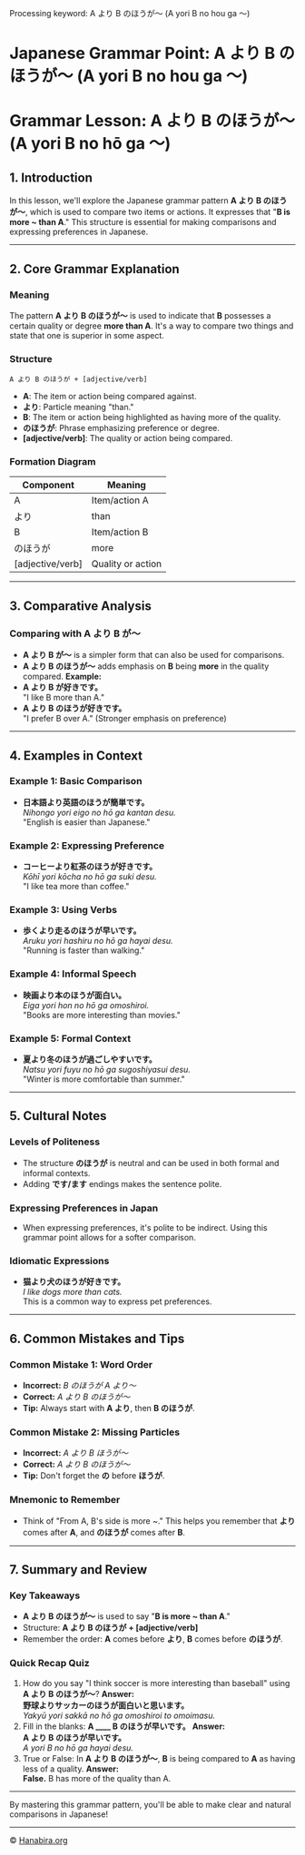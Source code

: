 Processing keyword: A より B のほうが〜 (A yori B no hou ga 〜)
# Japanese Grammar Point: A より B のほうが〜 (A yori B no hou ga 〜)
# Grammar Lesson: A より B のほうが〜 (A yori B no hō ga 〜)
## 1. Introduction
In this lesson, we'll explore the Japanese grammar pattern **A より B のほうが〜**, which is used to compare two items or actions. It expresses that "**B is more ~ than A**." This structure is essential for making comparisons and expressing preferences in Japanese.

---
## 2. Core Grammar Explanation
### Meaning
The pattern **A より B のほうが〜** is used to indicate that **B** possesses a certain quality or degree **more than A**. It's a way to compare two things and state that one is superior in some aspect.
### Structure
```plaintext
A より B のほうが + [adjective/verb]
```
- **A**: The item or action being compared against.
- **より**: Particle meaning "than."
- **B**: The item or action being highlighted as having more of the quality.
- **のほうが**: Phrase emphasizing preference or degree.
- **[adjective/verb]**: The quality or action being compared.
### Formation Diagram
| Component       | Meaning                |
|-----------------|------------------------|
| A               | Item/action A          |
| より            | than                   |
| B               | Item/action B          |
| のほうが        | more                   |
| [adjective/verb]| Quality or action      |
---
## 3. Comparative Analysis
### Comparing with **A より B が〜**
- **A より B が〜** is a simpler form that can also be used for comparisons.
- **A より B のほうが〜** adds emphasis on **B** being **more** in the quality compared.
**Example:**
- **A より B が好きです。**  
  "I like B more than A."
- **A より B のほうが好きです。**  
  "I prefer B over A." (Stronger emphasis on preference)
---
## 4. Examples in Context
### Example 1: Basic Comparison
- **日本語より英語のほうが簡単です。**  
  *Nihongo yori eigo no hō ga kantan desu.*  
  "English is easier than Japanese."
### Example 2: Expressing Preference
- **コーヒーより紅茶のほうが好きです。**  
  *Kōhī yori kōcha no hō ga suki desu.*  
  "I like tea more than coffee."
### Example 3: Using Verbs
- **歩くより走るのほうが早いです。**  
  *Aruku yori hashiru no hō ga hayai desu.*  
  "Running is faster than walking."
### Example 4: Informal Speech
- **映画より本のほうが面白い。**  
  *Eiga yori hon no hō ga omoshiroi.*  
  "Books are more interesting than movies."
### Example 5: Formal Context
- **夏より冬のほうが過ごしやすいです。**  
  *Natsu yori fuyu no hō ga sugoshiyasui desu.*  
  "Winter is more comfortable than summer."
---
## 5. Cultural Notes
### Levels of Politeness
- The structure **のほうが** is neutral and can be used in both formal and informal contexts.
- Adding **です/ます** endings makes the sentence polite.
### Expressing Preferences in Japan
- When expressing preferences, it's polite to be indirect. Using this grammar point allows for a softer comparison.
### Idiomatic Expressions
- **猫より犬のほうが好きです。**  
  *I like dogs more than cats.*  
  This is a common way to express pet preferences.
---
## 6. Common Mistakes and Tips
### Common Mistake 1: Word Order
- **Incorrect:** *B のほうが A より〜*  
- **Correct:** *A より B のほうが〜*  
- **Tip:** Always start with **A より**, then **B のほうが**.
### Common Mistake 2: Missing Particles
- **Incorrect:** *A より B ほうが〜*  
- **Correct:** *A より B のほうが〜*  
- **Tip:** Don't forget the **の** before **ほうが**.
### Mnemonic to Remember
- Think of "From A, B's side is more ~." This helps you remember that **より** comes after **A**, and **のほうが** comes after **B**.
---
## 7. Summary and Review
### Key Takeaways
- **A より B のほうが〜** is used to say "**B is more ~ than A**."
- Structure: **A より B のほうが + [adjective/verb]**
- Remember the order: **A** comes before **より**, **B** comes before **のほうが**.
### Quick Recap Quiz
1. How do you say "I think soccer is more interesting than baseball" using **A より B のほうが〜**?
   **Answer:**  
   **野球よりサッカーのほうが面白いと思います。**  
   *Yakyū yori sakkā no hō ga omoshiroi to omoimasu.*
2. Fill in the blanks: **A ____ B のほうが早いです。**
   **Answer:**  
   **A より B のほうが早いです。**  
   *A yori B no hō ga hayai desu.*
3. True or False: In **A より B のほうが〜**, **B** is being compared to **A** as having less of a quality.
   **Answer:**  
   **False.** B has more of the quality than A.
---
By mastering this grammar pattern, you'll be able to make clear and natural comparisons in Japanese!


---

© [Hanabira.org](https://hanabira.org)
